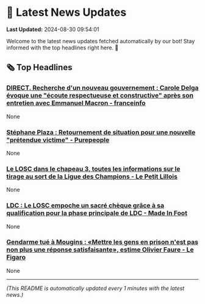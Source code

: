 # 📰 Latest News Updates
**Last Updated:** 2024-08-30 09:54:01

Welcome to the latest news updates fetched automatically by our bot! Stay informed with the top headlines right here. 🚀

## 🗞️ Top Headlines

### [DIRECT. Recherche d'un nouveau gouvernement : Carole Delga évoque une "écoute respectueuse et constructive" après son entretien avec Emmanuel Macron - franceinfo](https://news.google.com/rss/articles/CBMiigJBVV95cUxPRE0wejdPYS00Qkk3TGtoczRoQTRyUDQxZlFaU2d2THNIb0RWZlNMSE9KUE5CMWx4RDZwS1doamxrbUdOeHU1SzAxWVBUTXpjNjlxT0VVRDhjcm9aMDRfbUJHTHJEOHV0QldjNHQ3ZmRPTzhESWc2RlJQYmxxMHFxNUI2SFNzRHluR0tfRU5qM1dvOG9IMXJLYy1KN3EzTG5FeVZWQmNaclZaRUpZY3ZCdzUtYVRva0luOGtVdnhSV2UtWW44YnhFOGI0M0lJQWVqaFNTVGYzb3ZrNWZzeVhjLU5KaXRrX3ZGcV9ab0RvbFpJS05RTF9tMm5mU3JDM0EyOEFsdzRfbVdDdw?oc=5)
None

### [Stéphane Plaza : Retournement de situation pour une nouvelle "prétendue victime" - Purepeople](https://news.google.com/rss/articles/CBMivgFBVV95cUxQUGFfdGdyUXpTVnNrZloxdUthMzljTDJJdk5MeUFrZDVNc1hvMWtyTTVSRHpoSl9kYl8yekFIRG9XRmtxTUQzb01PaFpHX3pDX28zeTg0emdkLTlXSE53eFVWVV9USWl3T1FfZjVRUFpWYWRmZ01QWVdTenJkZXFpNnQxdzNOVHBWZ203ZzdrUDFKR2VWSVd0b19PZTh3cU1IN0QyUThDd2xZTjJOd3JvUms5TEUzTjV1anl2OGp3?oc=5)
None

### [Le LOSC dans le chapeau 3, toutes les informations sur le tirage au sort de la Ligue des Champions - Le Petit Lillois](https://news.google.com/rss/articles/CBMi0gFBVV95cUxObmg2VkItalg5bXFlaU5rU01McVk5RFVuX2lGM2J2OGdYdE40eUJqZWluRVBEeW1WVllJVUl2UkJTd2lsb3ppaVkwSGlEZ0g0a0hiX08xeXBJS1p3S0g4TDU5REtheEo4VXl0MTd4RWEzczR3NDVUSTRPbWNPdG82c0NuVUZvYl9hSWJOQkI0VHhLc0cxRlo5eFNkUnhJN215VGJPaWxyY21BWFY4NVUtNzV2UWI0TEFFOTFVTm9tQ20tek5rZXpyRDB2ejEybDhYSEE?oc=5)
None

### [LDC : Le LOSC empoche un sacré chèque grâce à sa qualification pour la phase principale de LDC - Made In Foot](https://news.google.com/rss/articles/CBMi6AFBVV95cUxPLXA5cWVyUFY2bXFpQUg0cWRPS1BWVW5Qdy1CcVVXTnFSYWNHdHU0V2l5eDh5b01zRGdPb3NjVUZSellrdGFSQWc2MFhseDdsNUZKSzRoZmluNTFnQVZLMlBxUjZyeGZFWVNWWGdSS0VDQzk2WGRfXzNxMEhpSTJjaUVJVWRxZmFVczdiUzBjeElxRm1GTDNUZnh3Vnhjc2lMYXNLdXY2RU9ReXRlaHN2THBFOFFHeUs4c2xRRVdZM1JaQ2djSmtzaFRZSnFPRTN2dVFibmdQRC1OMzBnd1hBTVFCR2RPcW4t?oc=5)
None

### [Gendarme tué à Mougins : «Mettre les gens en prison n'est pas non plus une réponse satisfaisante», estime Olivier Faure - Le Figaro](https://news.google.com/rss/articles/CBMi7gFBVV95cUxNRDQyb19WWmlQY3U5WldHR0ttQU94NF9xNy1vaEtNSkNIX1JxV3o0TDBYUEJoeW5pY3pMSEk2b18tNkU2c0lrWlgxWVVFWlRZVGk2VXRMU2l0VDJqdVBDT2NnNXJ0S3J6R2E4SVlyNE53azNEaWJDbEFGT25TWDZucTZBZkxoOUhmalJyNTNta0RwRWotajRZQlBKOVBCTjh4eE9MZHBkQ1Itb01HMzJLUWpKb2QwU3I4WGVKYVE0OWFNRGVtMFlQU2xtNzJqTl9fbnVWeVZwTTlKcHJqTUU5bVBHRU5URHdydjVRWW1R?oc=5)
None

---
*(This README is automatically updated every 1 minutes with the latest news.)*
